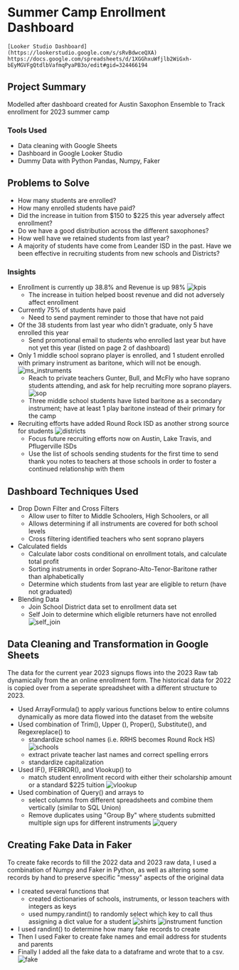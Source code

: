 # Summer Camp Enrollment Dashboard
    [Looker Studio Dashboard](https://lookerstudio.google.com/s/sRvBdwceQXA)
    https://docs.google.com/spreadsheets/d/1XGGhxuWfjlb2WiGxh-bEyMGVFgQtdlbVafmqPyaPB3o/edit#gid=324466194

## Project Summary
Modelled after dashboard created for Austin Saxophon Ensemble to Track enrollment for 2023 summer camp

### Tools Used
- Data cleaning with Google Sheets
- Dashboard in Google Looker Studio
- Dummy Data with Python Pandas, Numpy, Faker

## Problems to Solve
- How many students are enrolled?
- How many enrolled students have paid?
- Did the increase in tuition from $150 to $225 this year adversely affect enrollment?
- Do we have a good distribution across the different saxophones?
- How well have we retained students from last year?
- A majority of students have come from Leander ISD in the past. Have we been effective in recruiting students from new schools and Districts?

### Insights
- Enrollment is currently up 38.8% and Revenue is up 98%
![kpis](/images/kpis.png)
    - The increase in tuition helped boost revenue and did not adversely affect enrollment
- Currently 75% of students have paid
    - Need to send payment reminder to those that have not paid
- Of the 38 students from last year who didn't graduate, only 5 have enrolled this year
    - Send promotional email to students who enrolled last year but have not yet this year (listed on page 2 of dashboard)
- Only 1 middle school soprano player is enrolled, and 1 student enrolled with primary instrument as baritone, which will not be enough.
![ms_instruments](/images/mid_instr.png)
    - Reach to private teachers Gunter, Bull, and McFly who have soprano students attending, and ask for help recruiting more soprano players.
![sop](/images/instr_cross_filter.png)
    - Three middle school students have listed baritone as a secondary instrument; have at least 1 
    play baritone instead of their primary for the camp
- Recruiting efforts have added Round Rock ISD as another strong source for students
![districts](/images/district.png)
    - Focus future recruiting efforts now on Austin, Lake Travis, and Pflugerville ISDs
    - Use the list of schools sending students for the first time to send thank you notes to teachers at those schools in order to foster a continued relationship with them

## Dashboard Techniques Used
- Drop Down Filter and Cross Filters
    - Allow user to filter to Middle Schoolers, High Schoolers, or all
    - Allows determining if all instruments are covered for both school levels
    - Cross filtering identified teachers who sent soprano players
- Calculated fields
    - Calculate labor costs conditional on enrollment totals, and calculate total profit
    - Sorting instruments in order Soprano-Alto-Tenor-Baritone rather than alphabetically
    - Determine which students from last year are eligible to return (have not graduated)
- Blending Data
    - Join School District data set to enrollment data set
    - Self Join to determine which eligible returners have not enrolled
![self_join](/images/self_join.png)

## Data Cleaning and Transformation in Google Sheets

The data for the current year 2023 signups flows into the 2023 Raw tab dynamically from the an online enrollment form. The historical data for 2022 is copied over from a seperate spreadsheet with a different structure to 2023.
- Used ArrayFormula() to apply various functions below to entire columns dynamically as more data flowed into the dataset from the website
- Used combination of Trim(), Upper (), Proper(), Substitute(), and Regexreplace() to 
    - standardize school names (i.e. RRHS becomes Round Rock HS)
![schools](/images/school_cleaning_formula.png)
    - extract private teacher last names and correct spelling errors
    - standardize capitalization
- Used IF(), IFERROR(), and Vlookup() to 
    - match student enrollment record with either their scholarship amount or a standard $225 tuition
![vlookup](/images/vlookup.png)
- Used combination of Query() and arrays to 
    - select columns from different spreadsheets and combine them vertically (similar to SQL Union)
    - Remove duplicates using "Group By" where students submitted multiple sign ups for different instruments
![query](/images/query_formula.png)

## Creating Fake Data in Faker

To create fake records to fill the 2022 data and 2023 raw data, I used a combination of Numpy and Faker in Python, as well as altering some records by hand to preserve specific "messy" aspects of the original data

- I created several functions that
    - created dictionaries of schools, instruments, or lesson teachers with integers as keys
    - used numpy.randint() to randomly select which key to call thus assigning a dict value for a student
![shirts](/images/shirt_sizer.png)
![instrument function](/images/inst_func.png)
- I used randint() to determine how many fake records to create
- Then I used Faker to create fake names and email address for students and parents
- Finally I added all the fake data to a dataframe and wrote that to a csv.
![fake](/images/df_creator.png)

